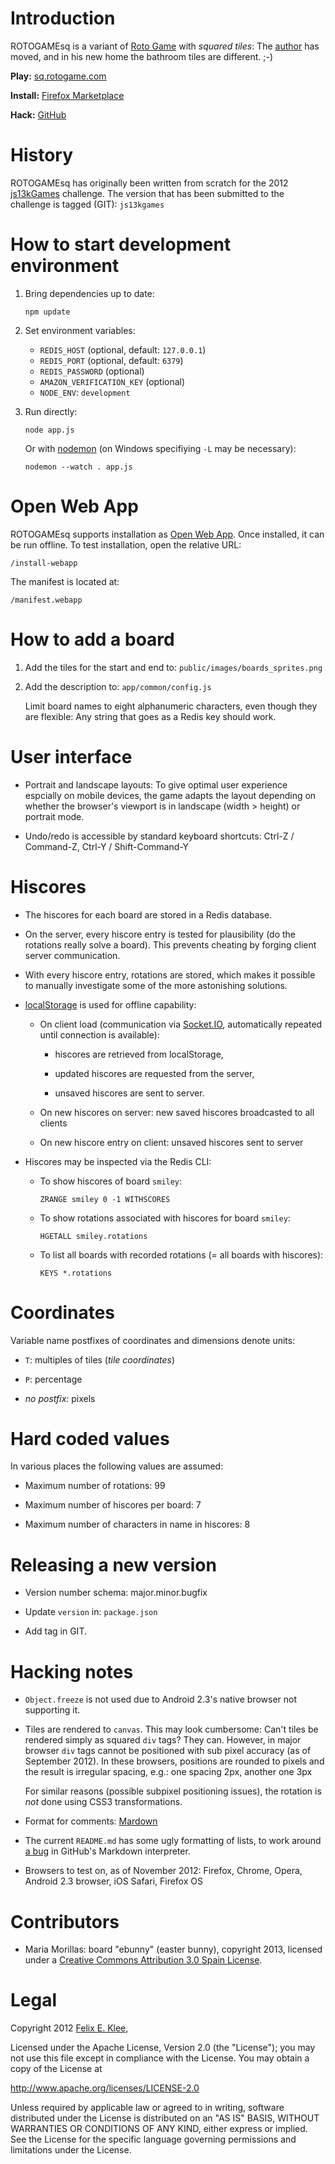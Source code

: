 Introduction
============

ROTOGAMEsq is a variant of [Roto Game][1] with *squared tiles*: The [author][4]
has moved, and in his new home the bathroom tiles are different. ;-)

**Play:** [sq.rotogame.com][2]

**Install:** [Firefox Marketplace][12]

**Hack:** [GitHub][13]


History
=======

ROTOGAMEsq has originally been written from scratch for the 2012
[js13kGames][3] challenge. The version that has been submitted to the challenge
is tagged (GIT): `js13kgames`


How to start development environment
====================================

 1. Bring dependencies up to date:
 
        npm update

 2. Set environment variables:
      + `REDIS_HOST` (optional, default: `127.0.0.1`)
      + `REDIS_PORT` (optional, default: `6379`)
      + `REDIS_PASSWORD` (optional)
      + `AMAZON_VERIFICATION_KEY` (optional)
      + `NODE_ENV`: `development`

 3. Run directly:
 
        node app.js

    Or with [nodemon][5] (on Windows specifiying `-L` may be necessary):

        nodemon --watch . app.js


Open Web App
============

ROTOGAMEsq supports installation as [Open Web App][11]. Once installed, it can
be run offline. To test installation, open the relative URL:

    /install-webapp

The manifest is located at:

    /manifest.webapp


How to add a board
==================

 1. Add the tiles for the start and end to: `public/images/boards_sprites.png`

 2. Add the description to: `app/common/config.js`

    Limit board names to eight alphanumeric characters, even though they are
    flexible: Any string that goes as a Redis key should work.


User interface
==============

  * Portrait and landscape layouts: To give optimal user experience espcially
    on mobile devices, the game adapts the layout depending on whether the
    browser's viewport is in landscape (width > height) or portrait mode.

  * Undo/redo is accessible by standard keyboard shortcuts: Ctrl-Z / Command-Z,
    Ctrl-Y / Shift-Command-Y


Hiscores
========

  * The hiscores for each board are stored in a Redis database.
  
  * On the server, every hiscore entry is tested for plausibility (do the
    rotations really solve a board). This prevents cheating by forging client
    server communication.

  * With every hiscore entry, rotations are stored, which makes it possible to
    manually investigate some of the more astonishing solutions.

  * [localStorage][6] is used for offline capability:

      + On client load (communication via [Socket.IO][7], automatically repeated
        until connection is available):

          - hiscores are retrieved from localStorage,

          - updated hiscores are requested from the server,

          - unsaved hiscores are sent to server.

      + On new hiscores on server: new saved hiscores broadcasted to all
        clients

      + On new hiscore entry on client: unsaved hiscores sent to server

  * Hiscores may be inspected via the Redis CLI:
  
      + To show hiscores of board `smiley`:
  
            ZRANGE smiley 0 -1 WITHSCORES
  
      + To show rotations associated with hiscores for board  `smiley`:
  
            HGETALL smiley.rotations

      + To list all boards with recorded rotations (= all boards with
        hiscores):
  
            KEYS *.rotations


Coordinates
===========

Variable name postfixes of coordinates and dimensions denote units:
  
  * `T`: multiples of tiles (*tile coordinates*)
     
  * `P`: percentage

  * *no postfix:* pixels


Hard coded values
=================

In various places the following values are assumed:

  * Maximum number of rotations: 99

  * Maximum number of hiscores per board: 7
      
  * Maximum number of characters in name in hiscores: 8


Releasing a new version
=======================

  * Version number schema: major.minor.bugfix

  * Update `version` in: `package.json`

  * Add tag in GIT.


Hacking notes
=============

  * `Object.freeze` is not used due to Android 2.3's native browser not
    supporting it.
  
  * Tiles are rendered to `canvas`. This may look cumbersome: Can't tiles be
    rendered simply as squared `div` tags? They can. However, in major browser
    `div` tags cannot be positioned with sub pixel accuracy (as of September
    2012). In these browsers, positions are rounded to pixels and the result is
    irregular spacing, e.g.: one spacing 2px, another one 3px
    
    For similar reasons (possible subpixel positioning issues), the rotation is
    *not* done using CSS3 transformations.
  
  * Format for comments: [Mardown][10]

  * The current `README.md` has some ugly formatting of lists, to work around
    [a bug][9] in GitHub's Markdown interpreter.

  * Browsers to test on, as of November 2012: Firefox, Chrome, Opera, Android
    2.3 browser, iOS Safari, Firefox OS


Contributors
============

  * Maria Morillas: board "ebunny" (easter bunny), copyright 2013, licensed
    under a [Creative Commons Attribution 3.0 Spain License][14].


Legal
=====

Copyright 2012 [Felix E. Klee][4], 

Licensed under the Apache License, Version 2.0 (the "License"); you may not use
this file except in compliance with the License. You may obtain a copy of the
License at

<http://www.apache.org/licenses/LICENSE-2.0>

Unless required by applicable law or agreed to in writing, software distributed
under the License is distributed on an "AS IS" BASIS, WITHOUT WARRANTIES OR
CONDITIONS OF ANY KIND, either express or implied. See the License for the
specific language governing permissions and limitations under the License.


[1]: http://code.google.com/p/rotogame
[2]: http://sq.rotogame.com
[3]: http://js13kgames.com
[4]: mailto:felix.klee@inka.de
[5]: https://github.com/remy/nodemon
[6]: http://www.w3.org/TR/webstorage/#the-localstorage-attribute
[7]: http://socket.io/
[8]: http://www.whatwg.org/specs/web-apps/current-work/multipage/offline.html#appcache
[9]: https://github.com/github/markup/issues/165
[10]: http://daringfireball.net/projects/markdown/
[11]: https://developer.mozilla.org/en-US/docs/Apps
[12]: https://marketplace.firefox.com/app/rotogamesq/
[13]: https://github.com/feklee/rotogamesq
[14]: http://creativecommons.org/licenses/by/3.0/es/
